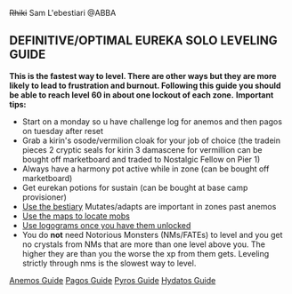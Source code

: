 ~~Rhiki~~ Sam L'ebestiari @ABBA
## DEFINITIVE/OPTIMAL EUREKA SOLO LEVELING GUIDE

**This is the fastest way to level. There are other ways but they are more likely to lead to frustration and burnout. Following this guide you should be able to reach level 60 in about one lockout of each zone.** **Important tips:**

- Start on a monday so u have challenge log for anemos and then pagos on tuesday after reset
- Grab a kirin's osode/vermilion cloak for your job of choice (the tradein pieces 2 cryptic seals for kirin 3 damascene for vermillion can be bought off marketboard and traded to Nostalgic Fellow on Pier 1)
- Always have a harmony pot active while in zone (can be bought off marketboard)
- Get eurekan potions for sustain (can be bought at base camp provisioner)
- [Use the bestiary](https://docs.google.com/spreadsheets/d/1Z3sDux_-UTf9LQ0DYuKvemXKP4DLK4K34Rtn72mAmpY/htmlview#gid=1696169989) Mutates/adapts are important in zones past anemos
- [Use the maps to locate mobs](https://ffxiv-eureka.com/ )
- [Use logograms once you have them unlocked](https://ffxiv-eureka.com/logograms)
- You do **not** need Notorious Monsters (NMs/FATEs) to level and you get no crystals from NMs that are more than one level above you. The higher they are than you the worse the xp from them gets. Leveling strictly through nms is the slowest way to level.

[Anemos Guide](https://imgur.com/ed6uHVJ)
[Pagos Guide](https://imgur.com/pPjfyq8)
[Pyros Guide](https://imgur.com/gN0Z6Tk)
[Hydatos Guide](https://imgur.com/L5QZZ1X)

